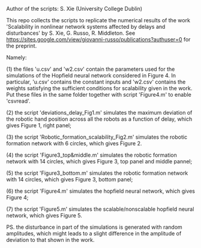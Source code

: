 Author of the scripts: S. Xie (University College Dublin)

This repo collects the scripts to replicate the numerical results of the work 'Scalability in nonlinear network systems affected by delays and disturbances' by S. Xie, G. Russo, R. Middleton. See https://sites.google.com/view/giovanni-russo/publications?authuser=0 for the preprint.

Namely:

(1) the files 'u.csv' and 'w2.csv' contain the parameters used for the simulations of the Hopfield neural network considered in Figure 4. In particular, 'u.csv' contains the constant inputs and 'w2.csv' contains the weights satisfying the sufficient conditions for scalability given in the work. Put these files in the same folder together with script 'Figure4.m' to enable 'csvread'. 

(2) the script 'deviations_delay_Fig1.m' simulates the maximum deviation of the robotic hand position across all the robots as a function of delay, which gives Figure 1, right panel;

(3) the script 'Robotic_formation_scalability_Fig2.m' simulates the robotic formation network with 6 circles, which gives Figure 2.

(4) the script 'Figure3_top&middle.m' simulates the robotic formation network with 14 circles, which gives Figure 3, top panel and middle pannel;

(5) the script 'Figure3_bottom.m' simulates the robotic formation network with 14 circles, which gives Figure 3, bottom panel;

(6) the script 'Figure4.m' simulates the hopfield neural network, which gives Figure 4;

(7) the script 'Figure5.m' simulates the scalable/nonscalable hopfield neural network, which gives Figure 5.



PS. the disturbance in part of the simulations is generated with random amplitudes, which might leads to a slight difference in the amplitude of deviation to that shown in the work.  

